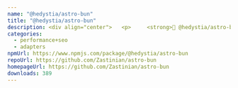 ```yaml
---
name: "@hedystia/astro-bun"
title: "@hedystia/astro-bun"
description: <div align="center">   <p>     <strong>🚀 @hedystia/astro-bun</strong>   </p>
categories:
  - performance+seo
  - adapters
npmUrl: https://www.npmjs.com/package/@hedystia/astro-bun
repoUrl: https://github.com/Zastinian/astro-bun
homepageUrl: https://github.com/Zastinian/astro-bun
downloads: 389
---
```

